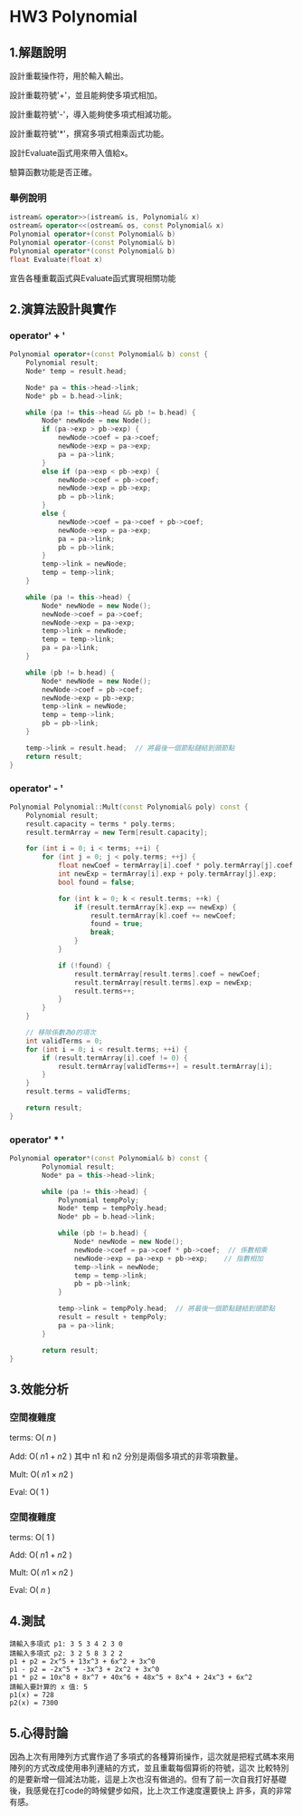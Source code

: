 # HW3 Polynomial

## 1.解題說明

設計重載操作符，用於輸入輸出。

設計重載符號'+'，並且能夠使多項式相加。

設計重載符號'-'，導入能夠使多項式相減功能。

設計重載符號'*'，撰寫多項式相乘函式功能。

設計Evaluate函式用來帶入值給x。

驗算函數功能是否正確。

### 舉例說明
```cpp 
istream& operator>>(istream& is, Polynomial& x)
ostream& operator<<(ostream& os, const Polynomial& x)
Polynomial operator+(const Polynomial& b)
Polynomial operator-(const Polynomial& b)
Polynomial operator*(const Polynomial& b)
float Evaluate(float x)
```
宣告各種重載函式與Evaluate函式實現相關功能
## 2.演算法設計與實作

### operator' + '

```cpp
Polynomial operator+(const Polynomial& b) const {
    Polynomial result;
    Node* temp = result.head;

    Node* pa = this->head->link;
    Node* pb = b.head->link;

    while (pa != this->head && pb != b.head) {
        Node* newNode = new Node();
        if (pa->exp > pb->exp) {
            newNode->coef = pa->coef;
            newNode->exp = pa->exp;
            pa = pa->link;
        }
        else if (pa->exp < pb->exp) {
            newNode->coef = pb->coef;
            newNode->exp = pb->exp;
            pb = pb->link;
        }
        else {
            newNode->coef = pa->coef + pb->coef;
            newNode->exp = pa->exp;
            pa = pa->link;
            pb = pb->link;
        }
        temp->link = newNode;
        temp = temp->link;
    }

    while (pa != this->head) {
        Node* newNode = new Node();
        newNode->coef = pa->coef;
        newNode->exp = pa->exp;
        temp->link = newNode;
        temp = temp->link;
        pa = pa->link;
    }

    while (pb != b.head) {
        Node* newNode = new Node();
        newNode->coef = pb->coef;
        newNode->exp = pb->exp;
        temp->link = newNode;
        temp = temp->link;
        pb = pb->link;
    }

    temp->link = result.head;  // 將最後一個節點鏈結到頭節點
    return result;
}
```

### operator' - '

```cpp
Polynomial Polynomial::Mult(const Polynomial& poly) const {
    Polynomial result;
    result.capacity = terms * poly.terms;
    result.termArray = new Term[result.capacity];

    for (int i = 0; i < terms; ++i) {
        for (int j = 0; j < poly.terms; ++j) {
            float newCoef = termArray[i].coef * poly.termArray[j].coef;
            int newExp = termArray[i].exp + poly.termArray[j].exp;
            bool found = false;

            for (int k = 0; k < result.terms; ++k) {
                if (result.termArray[k].exp == newExp) {
                    result.termArray[k].coef += newCoef;
                    found = true;
                    break;
                }
            }

            if (!found) {
                result.termArray[result.terms].coef = newCoef;
                result.termArray[result.terms].exp = newExp;
                result.terms++;
            }
        }
    }

    // 移除係數為0的項次
    int validTerms = 0;
    for (int i = 0; i < result.terms; ++i) {
        if (result.termArray[i].coef != 0) {
            result.termArray[validTerms++] = result.termArray[i];
        }
    }
    result.terms = validTerms;

    return result;
}
```

### operator' * '

```cpp
Polynomial operator*(const Polynomial& b) const {
        Polynomial result;
        Node* pa = this->head->link;

        while (pa != this->head) {
            Polynomial tempPoly;
            Node* temp = tempPoly.head;
            Node* pb = b.head->link;

            while (pb != b.head) {
                Node* newNode = new Node();
                newNode->coef = pa->coef * pb->coef;  // 係數相乘
                newNode->exp = pa->exp + pb->exp;    // 指數相加
                temp->link = newNode;
                temp = temp->link;
                pb = pb->link;
            }

            temp->link = tempPoly.head;  // 將最後一個節點鏈結到頭節點
            result = result + tempPoly;
            pa = pa->link;
        }

        return result;
}
```

## 3.效能分析

### 空間複雜度

terms: O( $n$ )

Add: O( $n1+n2$ ) 其中 n1 和 n2 分別是兩個多項式的非零項數量。

Mult: O( $n1 \times n2$ )

Eval: O( $1$ )

### 空間複雜度

terms: O( $1$ )

Add: O( $n1+n2$ )

Mult: O( $n1 \times n2$ )

Eval: O( $n$ )
## 4.測試

```
請輸入多項式 p1: 3 5 3 4 2 3 0
請輸入多項式 p2: 3 2 5 8 3 2 2
p1 + p2 = 2x^5 + 13x^3 + 6x^2 + 3x^0
p1 - p2 = -2x^5 + -3x^3 + 2x^2 + 3x^0
p1 * p2 = 10x^8 + 8x^7 + 40x^6 + 48x^5 + 8x^4 + 24x^3 + 6x^2
請輸入要計算的 x 值: 5
p1(x) = 728
p2(x) = 7300
```

## 5.心得討論

因為上次有用陣列方式實作過了多項式的各種算術操作，這次就是把程式碼本來用陣列的方式改成使用串列連結的方式，並且重載每個算術的符號，這次
比較特別的是要新增一個減法功能，這是上次也沒有做過的。但有了前一次自我打好基礎後，我感覺在打code的時候健步如飛，比上次工作速度還要快上
許多，真的非常有感。
